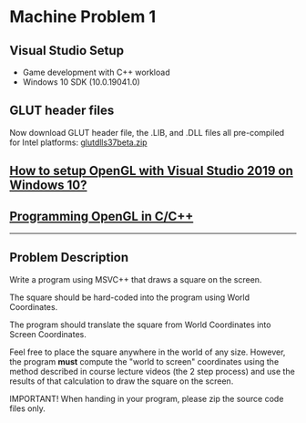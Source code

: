 # Machine Problem 1

## Visual Studio Setup

- Game development with C++ workload
- Windows 10 SDK (10.0.19041.0)

## GLUT header files

Now download GLUT header file, the .LIB, and .DLL files all pre-compiled for Intel platforms: [glutdlls37beta.zip](https://www.opengl.org/resources/libraries/glut/glutdlls37beta.zip)

## [How to setup OpenGL with Visual Studio 2019 on Windows 10?](https://www.geeksforgeeks.org/how-to-setup-opengl-with-visual-studio-2019-on-windows-10/)

## [Programming OpenGL in C/C++](https://www3.ntu.edu.sg/home/ehchua/programming/opengl/HowTo_OpenGL_C.html)


----------


## Problem Description

Write a program using MSVC++ that draws a square on the screen.  

The square should be hard-coded into the program using World Coordinates.

The program should translate the square from World Coordinates into Screen Coordinates.  

Feel free to place the square anywhere in the world of any size. However, the program **must** compute the "world to screen" coordinates using the method described in course lecture videos (the 2 step process) and use the results of that calculation to draw the square on the screen.

IMPORTANT!  When handing in your program, please zip the source code files only.


